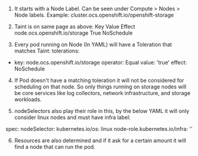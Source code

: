 1. It starts with a Node Label.  Can be seen under Compute > Nodes > Node labels.  Example:  cluster.ocs.openshift.io/openshift-storage

2. Taint is on same page as above:
Key				Value	Effect
node.ocs.openshift.io/storage 	True	NoSchedule

3.  Every pod running on Node (In YAML) will have a Toleration that matches Taint:
tolerations:
  - key: node.ocs.openshift.io/storage
    operator: Equal
    value: 'true'
    effect: NoSchedule
4.  If Pod doesn't have a matching toleration it will not be considered for scheduling on that node.  So only things running on storage nodes will be core services like log collectors, network infrastructure, and storage workloads.

5.  nodeSelectors also play their role in this, by the below YAML it will only consider linux nodes and must have infra label:

spec:
  nodeSelector:
    kubernetes.io/os: linux
    node-role.kubernetes.io/infra: ''

6.  Resources are also determined and if it ask for a certain amount it will find a node that can run the pod.